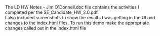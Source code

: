 The LD HW Notes - Jim O'Donnell.doc file contains the activities I completed per the SE_Candidate_HW_2.0.pdf.  
I also included screenshots to show the results I was getting in the UI and changes to the index.html files.
To run this demo make the appropriate changes called out in the index.html file
